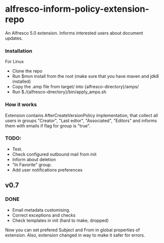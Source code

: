 # alfresco-inform-policy-extension-repo

An Alfresco 5.0 extension. Informs interested users about document updates. 

### Installation
For Linux
* Clone the repo
* Run $mvn install from the root (make sure that you have maven and jdk8 installed)
* Copy the .amp file from target/ into {alfresco-directory}/amps/
* Run $./{alfresco-directory}/bin/apply_amps.sh

### How it works
Extension contains AfterCreateVersionPolicy implementation, that collect all users in groups "Creator", "Last edtor", "Associated", "Editors" and informs them with emails if flag for group is "true".

### TODO:
* Test.
* Check configured outbound mail from init
* Inform about deletion
* "In Favorite" group.
* Add user notifications preferences

## v0.7
### DONE
* Email metadata customising.
* Correct exceptions and checks
* Check templates in init (hard to make, dropped)

Now you can set prefered Subject and From in global properties of extension. Also, extension changed in way to make it safer for errors.